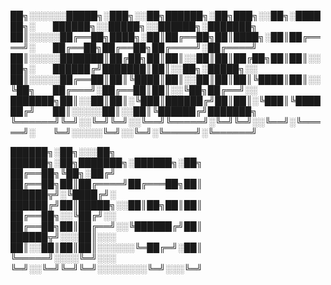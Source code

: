 
██╗░░░░░░█████╗░███╗░░██╗██████╗░██╗███╗░░██╗░██████╗░  ██████╗░░█████╗░░██████╗░███████╗
██║░░░░░██╔══██╗████╗░██║██╔══██╗██║████╗░██║██╔════╝░  ██╔══██╗██╔══██╗██╔════╝░██╔════╝
██║░░░░░███████║██╔██╗██║██║░░██║██║██╔██╗██║██║░░██╗░  ██████╔╝███████║██║░░██╗░█████╗░░
██║░░░░░██╔══██║██║╚████║██║░░██║██║██║╚████║██║░░╚██╗  ██╔═══╝░██╔══██║██║░░╚██╗██╔══╝░░
███████╗██║░░██║██║░╚███║██████╔╝██║██║░╚███║╚██████╔╝  ██║░░░░░██║░░██║╚██████╔╝███████╗
╚══════╝╚═╝░░╚═╝╚═╝░░╚══╝╚═════╝░╚═╝╚═╝░░╚══╝░╚═════╝░  ╚═╝░░░░░╚═╝░░╚═╝░╚═════╝░╚══════╝

██████╗░██╗░░░██╗  ██████╗░██╗███████╗░██████╗░██╗
██╔══██╗╚██╗░██╔╝  ██╔══██╗██║██╔════╝██╔═══██╗██║
██████╦╝░╚████╔╝░  ██████╔╝██║█████╗░░██║██╗██║██║
██╔══██╗░░╚██╔╝░░  ██╔══██╗██║██╔══╝░░╚██████╔╝██║
██████╦╝░░░██║░░░  ██║░░██║██║██║░░░░░░╚═██╔═╝░██║
╚═════╝░░░░╚═╝░░░  ╚═╝░░╚═╝╚═╝╚═╝░░░░░░░░╚═╝░░░╚═╝
